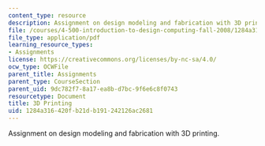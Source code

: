 ```yaml
---
content_type: resource
description: Assignment on design modeling and fabrication with 3D printing.
file: /courses/4-500-introduction-to-design-computing-fall-2008/1284a316420fb21db191242126ac2681_assn5.pdf
file_type: application/pdf
learning_resource_types:
- Assignments
license: https://creativecommons.org/licenses/by-nc-sa/4.0/
ocw_type: OCWFile
parent_title: Assignments
parent_type: CourseSection
parent_uid: 9dc782f7-8a17-ea8b-d7bc-9f6e6c8f0743
resourcetype: Document
title: 3D Printing
uid: 1284a316-420f-b21d-b191-242126ac2681
---
```

Assignment on design modeling and fabrication with 3D printing.